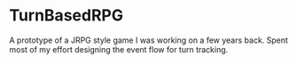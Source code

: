 # TurnBasedRPG

A prototype of a JRPG style game I was working on a few years back.
Spent most of my effort designing the event flow for turn tracking.
